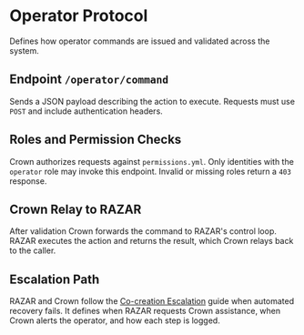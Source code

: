 # Operator Protocol

Defines how operator commands are issued and validated across the system.

## Endpoint `/operator/command`

Sends a JSON payload describing the action to execute. Requests must use `POST` and include authentication headers.

## Roles and Permission Checks

Crown authorizes requests against `permissions.yml`. Only identities with the `operator` role may invoke this endpoint. Invalid or missing roles return a `403` response.

## Crown Relay to RAZAR

After validation Crown forwards the command to RAZAR's control loop. RAZAR executes the action and returns the result, which Crown relays back to the caller.

## Escalation Path

RAZAR and Crown follow the [Co-creation Escalation](co_creation_escalation.md) guide when automated recovery fails. It defines when RAZAR requests Crown assistance, when Crown alerts the operator, and how each step is logged.
